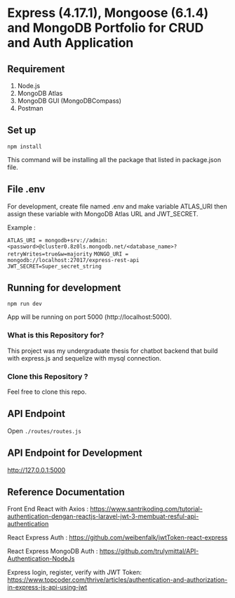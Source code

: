 # Express (4.17.1), Mongoose (6.1.4) and MongoDB Portfolio for CRUD and Auth Application

## Requirement

1. Node.js
2. MongoDB Atlas
3. MongoDB GUI (MongoDBCompass)
4. Postman

## Set up

```
npm install
```

This command will be installing all the package that listed in package.json file.

## File .env

For development, create file named .env and make variable ATLAS_URI then assign these variable with MongoDB Atlas URL and JWT_SECRET.

Example :

`ATLAS_URI = mongodb+srv://admin:<password>@cluster0.8z0ls.mongodb.net/<database_name>?retryWrites=true&w=majority`
`MONGO_URI = mongodb://localhost:27017/express-rest-api`
`JWT_SECRET=Super_secret_string`

## Running for development

```
npm run dev
```

App will be running on port 5000 (http://localhost:5000).

### What is this Repository for?

This project was my undergraduate thesis for chatbot backend that build with express.js and sequelize with mysql connection.

### Clone this Repository ?

Feel free to clone this repo.

## API Endpoint

Open `./routes/routes.js`

## API Endpoint for Development 

http://127.0.0.1:5000

## Reference Documentation

Front End React with Axios : https://www.santrikoding.com/tutorial-authentication-dengan-reactjs-laravel-jwt-3-membuat-resful-api-authentication

React Express Auth : https://github.com/weibenfalk/jwtToken-react-express

React Express MongoDB Auth : https://github.com/trulymittal/API-Authentication-NodeJs

Express login, register, verify with JWT Token: https://www.topcoder.com/thrive/articles/authentication-and-authorization-in-express-js-api-using-jwt
